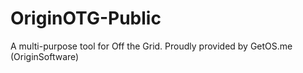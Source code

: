 # OriginOTG-Public
A multi-purpose tool for Off the Grid. Proudly provided by GetOS.me (OriginSoftware)
